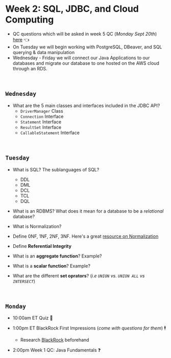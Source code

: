 # Week 2: SQL, JDBC, and Cloud Computing
- QC questions which will be asked in week 5 QC (*Monday Sept 20th*) [here](https://github.com/210823-Enterprise/demos/blob/main/week2/qc-questions.md) 👈
- On Tuesday we will begin working with PostgreSQL, DBeaver, and SQL querying & data manipulation
- Wednesday - Friday we will connect our Java Applications to our databases and migrate our database to one hosted on the AWS cloud through an RDS.

<br>

## `Wednesday`
- What are the 5 main classes and interfaces included in the JDBC API?
  - `DriverManager` Class
  - `Connection` Interface
  - `Statement` Interface
  - `ResultSet` Interface
  - `CallableStatement` Interface

<br>

## `Tuesday`
- What is SQL? The sublanguages of SQL?
  - DDL
  - DML
  - DCL
  - TCL
  - DQL

- What is an RDBMS? What does it mean for a database to be a *relational* database?

- What is Normalization?

- Define 0NF, 1NF, 2NF, 3NF. Here's a great [resource on Normalization](https://www.guru99.com/database-normalization.html)

- Define **Referential Integrity**

- What is an **aggregate function**? Example?

- What is a **scalar function**? Example?

- What are the different **set oprators**? (*i.e `UNION` vs. `UNION ALL` vs `INTERSECT`*)


<br>

## `Monday`
- 10:00am ET Quiz 📝

- 1:00pm ET BlackRock First Impressions (*come with questions for them*) 🕴️
  - Research [BlackRock](https://www.blackrock.com/us/individual) beforehand

- 2:00pm Week 1 QC: Java Fundamentals ❓







<br>

